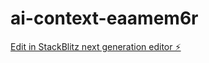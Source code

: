 # ai-context-eaamem6r

[Edit in StackBlitz next generation editor ⚡️](https://stackblitz.com/~/github.com/potinponi/ai-context-eaamem6r) 
